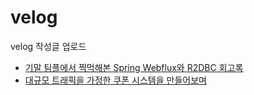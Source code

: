 # velog
velog 작성글 업로드

- [기말 팀플에서 찍먹해본 Spring Webflux와 R2DBC 회고록](https://velog.io/@choihuk/%EA%B8%B0%EB%A7%90-%ED%8C%80%ED%94%8C%EC%97%90%EC%84%9C-%EC%B0%8D%EB%A8%B9%ED%95%B4%EB%B3%B8-Spring-Webflux%EC%99%80-R2DBC)
- [대규모 트래픽을 가정한 쿠폰 시스템을 만들어보며](https://velog.io/@choihuk/%EB%8C%80%EA%B7%9C%EB%AA%A8-%ED%8A%B8%EB%9E%98%ED%94%BD%EC%9D%84-%EA%B0%80%EC%A0%95%ED%95%9C-%EC%BF%A0%ED%8F%B0-%EC%8B%9C%EC%8A%A4%ED%85%9C%EC%9D%84-%EB%A7%8C%EB%93%A4%EC%96%B4%EB%B3%B4%EB%A9%B0)
